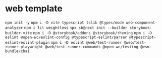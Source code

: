 # web template

`npm init -y`
`npm i -D vite typescript tslib @types/node web-component-analyzer`
`npm i lit weightless`
`npx sb@next init --builder storybook-builder-vite`
`npm i -D @storybook/addons @storybook/theming`
`npm i -D eslint @open-wc/eslint-config @typescript-eslint/parser @typescript-eslint/eslint-plugin`
`npm i -D eslint @web/test-runner @web/test-runner-playwright @web/test-runner-commands @open-wc/testing @esm-bundle/chai`
